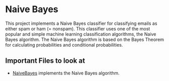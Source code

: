 # Naive Bayes

This project implements a Naive Bayes classifier for classifying emails as either spam or ham (= nonspam). This classifier uses one of the most popular and simple machine learning classification algorithms, the Naive Bayes algorithm. The Naive Bayes algorithm is based on the Bayes Theorem for calculating probabilities and conditional probabilities.

## Important Files to look at

- [NaiveBayes](https://github.com/alexismacaskilll/naiveBayes/blob/master/NaiveBayes.java) implements the Naive Bayes algorithm. 
